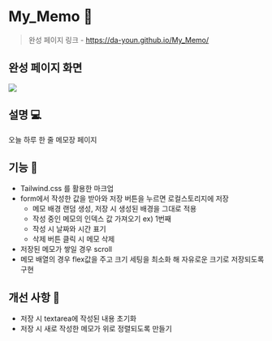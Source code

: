 # My_Memo 🌠

> 완성 페이지 링크 - https://da-youn.github.io/My_Memo/
## 완성 페이지 화면
![](https://velog.velcdn.com/images/day_1226/post/99ea182e-8c34-443a-9dd4-767e67878912/image.png)

## 설명 💻
오늘 하루 한 줄 메모장 페이지
## 기능 🌱
- Tailwind.css 를 활용한 마크업
- form에서 작성한 값을 받아와 저장 버튼을 누르면 로컬스토리지에 저장
    - 메모 배경 랜덤 생성, 저장 시 생성된 배경을 그대로 적용
    - 작성 중인 메모의 인덱스 값 가져오기 ex) 1번째
    - 작성 시 날짜와 시간 표기
    - 삭제 버튼 클릭 시 메모 삭제
- 저장된 메모가 쌓일 경우 scroll
- 메모 배열의 경우 flex값을 주고 크기 세팅을 최소화 해 자유로운 크기로 저장되도록 구현 

## 개선 사항 🤔
- 저장 시 textarea에 작성된 내용 초기화
- 저장 시 새로 작성한 메모가 위로 정렬되도록 만들기

